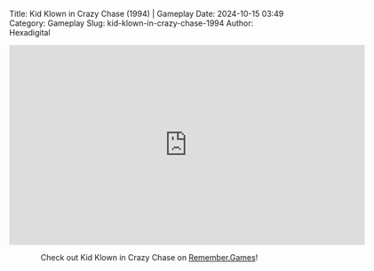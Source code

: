 Title: Kid Klown in Crazy Chase (1994) | Gameplay
Date: 2024-10-15 03:49
Category: Gameplay
Slug: kid-klown-in-crazy-chase-1994
Author: Hexadigital

<center><iframe src="https://www.youtube.com/embed/fzsIPZ3VDuo?feature=oembed" allow="accelerometer; autoplay; encrypted-media; gyroscope; picture-in-picture" width="640" height="360" frameborder="0"></iframe>

Check out Kid Klown in Crazy Chase on [Remember.Games](https://remember.games/game/6793/kid-klown-in-crazy-chase/)!</center>